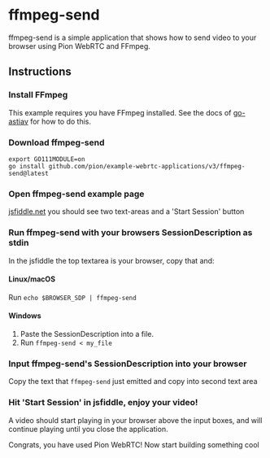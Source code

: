 # ffmpeg-send
ffmpeg-send is a simple application that shows how to send video to your browser using Pion WebRTC and FFmpeg.

## Instructions
### Install FFmpeg
This example requires you have FFmpeg installed. See the docs of [go-astiav](https://github.com/asticode/go-astiav) for
how to do this.

### Download ffmpeg-send
```
export GO111MODULE=on
go install github.com/pion/example-webrtc-applications/v3/ffmpeg-send@latest
```

### Open ffmpeg-send example page
[jsfiddle.net](https://jsfiddle.net/z17q28cd/) you should see two text-areas and a 'Start Session' button

### Run ffmpeg-send with your browsers SessionDescription as stdin
In the jsfiddle the top textarea is your browser, copy that and:
#### Linux/macOS
Run `echo $BROWSER_SDP | ffmpeg-send`
#### Windows
1. Paste the SessionDescription into a file.
1. Run `ffmpeg-send < my_file`

### Input ffmpeg-send's SessionDescription into your browser
Copy the text that `ffmpeg-send` just emitted and copy into second text area

### Hit 'Start Session' in jsfiddle, enjoy your video!
A video should start playing in your browser above the input boxes, and will continue playing until you close the application.

Congrats, you have used Pion WebRTC! Now start building something cool
